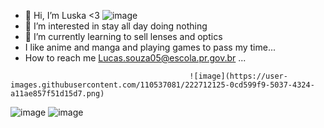 - 👋 Hi, I’m Luska <3                             ![image](https://user-images.githubusercontent.com/110537081/192570143-88226062-aad0-4594-99f3-3d87c15d66ce.png)
- 👀 I’m interested in stay all day doing nothing
- 🌱 I’m currently learning to sell lenses and optics
- I like anime and manga and playing games to pass my time...
- How to reach me Lucas.souza05@escola.pr.gov.br ...
<!---
Luska4048/Luska4048 is a ✨ special ✨ repository because its `README.md` (this file) appears on your GitHub profile.
You can click the Preview link to take a look at your changes.
--->
                                            ![image](https://user-images.githubusercontent.com/110537081/222712125-0cd599f9-5037-4324-a11ae857f51d15d7.png)
![image](https://user-images.githubusercontent.com/110537081/192571317-bb3d01fc-278a-4ae9-896f-c0faed13d325.png)
![image](https://user-images.githubusercontent.com/110537081/192568175-32aab616-b2fc-4210-8f12-281841704985.png)
